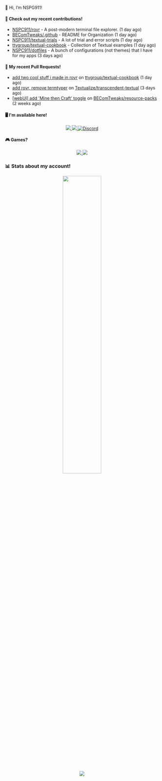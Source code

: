 👋 Hi, I’m NSPG911!

#### 👷 Check out my recent contributions!

- [NSPC911/rovr](https://github.com/NSPC911/rovr) - A post-modern terminal file explorer. (1 day ago)
- [BEComTweaks/.github](https://github.com/BEComTweaks/.github) - README for Organization (1 day ago)
- [NSPC911/textual-trials](https://github.com/NSPC911/textual-trials) - A lot of trial and error scripts (1 day ago)
- [ttygroup/textual-cookbook](https://github.com/ttygroup/textual-cookbook) - Collection of Textual examples (1 day ago)
- [NSPC911/dotfiles](https://github.com/NSPC911/dotfiles) - A bunch of configurations (not themes) that I have for my apps (3 days ago)

#### 🔨 My recent Pull Requests!

- [add two cool stuff i made in rovr](https://github.com/ttygroup/textual-cookbook/pull/15) on [ttygroup/textual-cookbook](https://github.com/ttygroup/textual-cookbook) (1 day ago)
- [add rovr, remove termtyper](https://github.com/Textualize/transcendent-textual/pull/33) on [Textualize/transcendent-textual](https://github.com/Textualize/transcendent-textual) (3 days ago)
- [[webUI] add &#39;Mine then Craft&#39; toggle](https://github.com/BEComTweaks/resource-packs/pull/41) on [BEComTweaks/resource-packs](https://github.com/BEComTweaks/resource-packs) (2 weeks ago)

#### 🖥 I'm available here!

<div align="center">
  <a href="https://youtube.com/@nspg911" alt="YouTube" title="YouTube">
    <img src="https://img.shields.io/badge/YouTube-red?style=for-the-badge&logo=youtube&logoColor=black">
  </a>
  <a href="https://reddit.com/u/NotSoProGamerR" alt="Reddit" title="Reddit">
    <img src="https://img.shields.io/badge/Reddit-red?style=for-the-badge&logo=reddit&logoColor=black">
  </a>
  <a href="https://becomtweaks.github.io/discord" alt="Discord" title="Modbay">
    <img alt="Discord" src="https://img.shields.io/badge/Discord-3400ff?style=for-the-badge&logo=discord&logoColor=black">
  </a>
</div>

#### 🎮 Games?

<div align="center">
  <a href="https://www.hoyolab.com/accountCenter/postList?id=359897412" alt="Hoyolab" title="Hoyolab">
     <img src="https://img.shields.io/badge/Hoyolab-purple?style=for-the-badge">
  </a>
  <a href="https://link.brawlstars.com/invite/friend/en/?tag=CLQ8URPQ&token=xfxgxmse" alt="Brawl Stars" title="Brawl Starrs">
     <img src="https://img.shields.io/badge/Brawl_Stars-yellow?style=for-the-badge">
  </a>
</div>

### 📊 Stats about my account!
<p align="center">
  <img height="50%" width="auto" src="https://github-readme-stats.vercel.app/api?username=NSPC911&show_icons=true&count_private=true&theme=neon&hide_border=true&hide=contribs&bg_color=00000000">
  <br>
  <img src="https://github-readme-streak-stats.herokuapp.com?user=NSPC911&theme=neon&hide_border=true&background=00000000">
</p>

